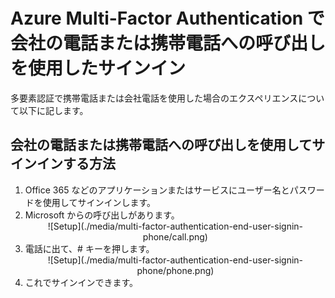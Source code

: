 
<properties
	pageTitle="Azure Multi-Factor Authentication で会社の電話または携帯電話への呼び出しを使用したサインイン"
	description="このページでは、携帯電話を使用してサインインする方法について説明します。"
	services="multi-factor-authentication"
	documentationCenter=""
	authors="kgremban"
	manager="femila"
	editor="curtland"/>

<tags
	ms.service="multi-factor-authentication"
	ms.workload="identity"
	ms.tgt_pltfrm="na"
	ms.devlang="na"
	ms.topic="article"
	ms.date="08/04/2016"
	ms.author="kgremban"/>

# Azure Multi-Factor Authentication で会社の電話または携帯電話への呼び出しを使用したサインイン

多要素認証で携帯電話または会社電話を使用した場合のエクスペリエンスについて以下に記します。

## 会社の電話または携帯電話への呼び出しを使用してサインインする方法

<ol>

<li>Office 365 などのアプリケーションまたはサービスにユーザー名とパスワードを使用してサインインします。</li>
<li>Microsoft からの呼び出しがあります。</li>


<center>![Setup](./media/multi-factor-authentication-end-user-signin-phone/call.png)</center>

<li>電話に出て、# キーを押します。</li>

<center>![Setup](./media/multi-factor-authentication-end-user-signin-phone/phone.png)</center>


<li>これでサインインできます。</li>

<!---HONumber=AcomDC_0921_2016-->